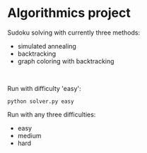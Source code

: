 # Algorithmics project


Sudoku solving with currently three methods:

- simulated annealing
- backtracking
- graph coloring with backtracking

<br/>

Run with difficulty 'easy':

`python solver.py easy`

Run with any three difficulties:
- easy
- medium
- hard
